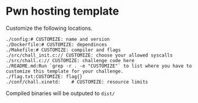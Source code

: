 Pwn hosting template
===
Customize the following locations.
```
./config:# CUSTOMIZE: name and version
./Dockerfile:# CUSTOMIZE: dependinces
./Makefile:# CUSTOMIZE: compiler and flags
./src/chall_init.c:// CUSTOMIZE: choose your allowed syscalls
./src/chall.c:// CUSTOMIZE: challenge code here
./README.md:Run `grep -r . -e "CUSTOMIZE"` to list where you have to customize this template for your challenge.
./flag.txt:CUSTOMIZE: flag{}
./conf/chall.xinetd:    # CUSTOMIZE: resource limits
```
Compiled binaries will be outputed to `dist/`
